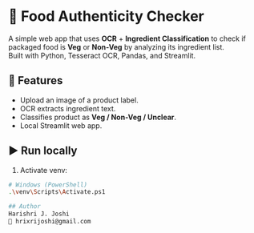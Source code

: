 # 🥗 Food Authenticity Checker

A simple web app that uses **OCR** + **Ingredient Classification** to check if packaged food is **Veg** or **Non-Veg** by analyzing its ingredient list.  
Built with Python, Tesseract OCR, Pandas, and Streamlit.

## 🚀 Features
- Upload an image of a product label.
- OCR extracts ingredient text.
- Classifies product as **Veg / Non-Veg / Unclear**.
- Local Streamlit web app.

## ▶️ Run locally

1. Activate venv:
```bash
# Windows (PowerShell)
.\venv\Scripts\Activate.ps1

## Author
Harishri J. Joshi  
📧 hrixrijoshi@gmail.com
